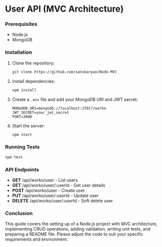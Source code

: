 # User API (MVC Architecture)

### Prerequisites
- Node.js
- MongoDB

### Installation
1. Clone the repository:
    ```bash
    git clone https://github.com/sanskarpan/Node-MVC
    ```
2. Install dependencies:
    ```bash
    npm install
    ```

3. Create a `.env` file and add your MongoDB URI and JWT secret:
    ```plaintext
    MONGODB_URI=mongodb://localhost:27017/worko
    JWT_SECRET=your_jwt_secret
    PORT=3000
    ```

4. Start the server:
    ```bash
    npm start
    ```

### Running Tests
```bash
npm test
```

### API Endpoints
- **GET** /api/worko/user - List users
- **GET** /api/worko/user/:userId - Get user details
- **POST** /api/worko/user - Create user
- **PUT** /api/worko/user/:userId - Update user
- **DELETE** /api/worko/user/:userId - Soft delete user



### Conclusion
This guide covers the setting up of a Node.js project with MVC architecture, implementing CRUD operations, adding validation, writing unit tests, and preparing a README file. Please adjust the code to suit your specific requirements and environment.

